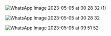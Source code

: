 ![WhatsApp Image 2023-05-05 at 00 28 32 (1)](https://user-images.githubusercontent.com/97871343/236305702-790701b8-8120-461f-a572-61291a60377f.jpeg)

![WhatsApp Image 2023-05-05 at 00 28 32](https://user-images.githubusercontent.com/97871343/236305710-75dbe971-a9dd-42ba-88c0-6ca88b99a674.jpeg)

![WhatsApp Image 2023-05-05 at 09 51 52](https://user-images.githubusercontent.com/97871343/236377308-af4ebffb-2ae6-4c04-bd18-75ae9eb55d3a.jpeg)
